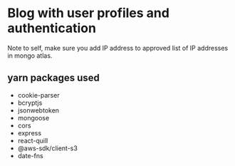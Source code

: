 # Blog with user profiles and authentication
Note to self, make sure you add IP address to approved list of IP addresses in mongo atlas.

## yarn packages used
* cookie-parser
* bcryptjs
* jsonwebtoken
* mongoose
* cors
* express
* react-quill
* @aws-sdk/client-s3
* date-fns
